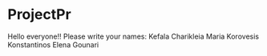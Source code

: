 # ProjectPr

Hello everyone!!
Please write your names:
Kefala Charikleia Maria
Korovesis Konstantinos
Elena Gounari

